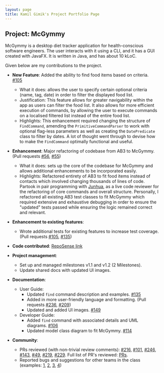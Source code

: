 ```yaml
---
layout: page
title: Kamil Gimik's Project Portfolio Page
---
```


## Project: McGymmy

McGymmy is a desktop diet tracker application for health-conscious software engineers.
The user interacts with it using a CLI, and it has a GUI created with JavaFX. It is written in Java, and has about 10 kLoC.

Given below are my contributions to the project.

* **New Feature**: Added the ability to find food items based on criteria. [\#105](https://github.com/AY2021S1-CS2103T-W17-3/tp/pull/105)
  * What it does: allows the user to specify certain optional criteria (name, tag, date) in order to filter the displayed food list.
  * Justification: This feature allows for greater navigability within the app as users can filter the food list.
  It also allows for more efficient execution of commands, by allowing the user to execute commands on a localised filtered
  list instead of the entire food list.
  * Highlights: This enhancement required changing the structure of `FindCommand`, amending the `PrimitiveCommandParser` to work
  with optional flag-less parameters as well as creating the `DatePredicate` class to filter by dates. A lot of thought went through to devise
  how to make the `FindCommand` optimally functional and useful.
  
* **Enhancement**: Major refactoring of codebase from AB3 to McGymmy. (Pull requests [\#56](https://github.com/AY2021S1-CS2103T-W17-3/tp/pull/56), [\#55](https://github.com/AY2021S1-CS2103T-W17-3/tp/pull/55))
  * What it does: sets up the core of the codebase for McGymmy and allows additional enhancements to be incorporated easily.
  * Highlights: Refactored entirety of AB3 to fit food items instead of contacts which involved changing
  thousands of lines of code. Partook in pair programming with [Junhua](team/jh123x), as a live code reviewer for the refactoring of core commands and overall structure.
  Personally, I refactored all existing AB3 test classes to fit McGymmy which required extensive and exhaustive debugging in order to ensure the "updated"
  tests passed while ensuring the logic remained correct and relevant.

* **Enhancement to existing features**:
  * Wrote additional tests for existing features to increase test coverage. (Pull requests [\#105](https://github.com/AY2021S1-CS2103T-W17-3/tp/pull/105), [\#135](https://github.com/AY2021S1-CS2103T-W17-3/tp/pull/135))  
  
* **Code contributed**: [RepoSense link](https://nus-cs2103-ay2021s1.github.io/tp-dashboard/#breakdown=true&search=chewypiano&sort=groupTitle&sortWithin=title&since=2020-08-14&timeframe=commit&mergegroup=&groupSelect=groupByRepos&checkedFileTypes=docs~functional-code~test-code~other&tabOpen=true&tabType=authorship&zFR=false&tabAuthor=chewypiano&tabRepo=AY2021S1-CS2103T-W17-3%2Ftp%5Bmaster%5D&authorshipIsMergeGroup=false&authorshipFileTypes=docs~functional-code~test-code)

* **Project management**:
  * Set up and managed milestones v1.1 and v1.2 (2 Milestones).
  * Update shared docs with updated UI images.

* **Documentation**:
  * User Guide:
    * Updated `find` command description and examples. [\#135](https://github.com/AY2021S1-CS2103T-W17-3/tp/pull/135)
    * Added in more user-friendly language and formatting. (Pull requests [\#236](https://github.com/AY2021S1-CS2103T-W17-3/tp/pull/236), [\#209](https://github.com/AY2021S1-CS2103T-W17-3/tp/pull/209))
    * Updated and added UI images. [\#149](https://github.com/AY2021S1-CS2103T-W17-3/tp/pull/149)
  * Developer Guide:
    * Added `find` command with associated details and UML diagrams. [\#106](https://github.com/AY2021S1-CS2103T-W17-3/tp/pull/106)
    * Updated model class diagram to fit McGymmy. [\#114](https://github.com/AY2021S1-CS2103T-W17-3/tp/pull/114)

* **Community**:
  * PRs reviewed (with non-trivial review comments): [\#216](https://github.com/AY2021S1-CS2103T-W17-3/tp/pull/216),
  [\#101](https://github.com/AY2021S1-CS2103T-W17-3/tp/pull/101), [\#246](https://github.com/AY2021S1-CS2103T-W17-3/tp/pull/246), [\#143](https://github.com/AY2021S1-CS2103T-W17-3/tp/pull/143),
  [\#49](https://github.com/AY2021S1-CS2103T-W17-3/tp/pull/49), [\#219](https://github.com/AY2021S1-CS2103T-W17-3/tp/pull/219),
  [\#229](https://github.com/AY2021S1-CS2103T-W17-3/tp/pull/229). Full list of PR's reviewed: [PRs](https://github.com/AY2021S1-CS2103T-W17-3/tp/pulls?q=is%3Apr+reviewed-by%3A%40me).
  * Reported bugs and suggestions for other teams in the class (examples: [1](https://github.com/chewypiano/ped/issues/1), [2](https://github.com/chewypiano/ped/issues/2), [3](https://github.com/chewypiano/ped/issues/3), [4](https://github.com/chewypiano/ped/issues/4))
